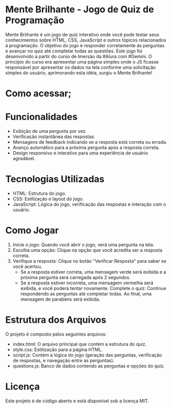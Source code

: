 # Mente Brilhante - Jogo de Quiz de Programação
Mente Brilhante é um jogo de quiz interativo onde você pode testar seus conhecimentos sobre HTML, CSS, JavaScript e outros tópicos relacionados à programação. O objetivo do jogo é responder corretamente às perguntas e avançar no quiz até completar todas as questões. Este jogo foi desenvolvido a partir do curso de Imersão da #Alura com #Gemini. O principio do curso era apresentar uma página simples onde o JS ficasse responsável por apresentar os dados na tela conforme uma solicitação simples do usuário, aprimorando esta idéia, surgiu o Mente Brilhante!
# Como acessar; 
# Funcionalidades
- Exibição de uma pergunta por vez.
- Verificação instantânea das respostas.
- Mensagens de feedback indicando se a resposta está correta ou errada.
- Avanço automático para a próxima pergunta após a resposta correta.
- Design responsivo e interativo para uma experiência de usuário agradável.
# Tecnologias Utilizadas
- HTML: Estrutura do jogo.
- CSS: Estilização e layout do jogo.
- JavaScript: Lógica do jogo, verificação das respostas e interação com o usuário.
# Como Jogar
1. Inicie o jogo: Quando você abrir o jogo, verá uma pergunta na tela.
2. Escolha uma opção: Clique na opção que você acredita ser a resposta correta.
3. Verifique a resposta: Clique no botão "Verificar Resposta" para saber se você acertou.
   - Se a resposta estiver correta, uma mensagem verde será exibida e a próxima pergunta será carregada após 2 segundos.
   - Se a resposta estiver incorreta, uma mensagem vermelha será exibida, e você poderá tentar novamente.
Complete o quiz: Continue respondendo as perguntas até completar todas. Ao final, uma mensagem de parabéns será exibida.
# Estrutura dos Arquivos
O projeto é composto pelos seguintes arquivos:

- index.html: O arquivo principal que contém a estrutura do quiz.
- style.css: Estilização para a página HTML.
- script.js: Contém a lógica do jogo (geração das perguntas, verificação de respostas, e navegação entre as perguntas).
- questions.js: Banco de dados contendo as perguntas e opções do quiz.
# Licença
Este projeto é de código aberto e está disponível sob a licença MIT.
